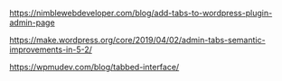 https://nimblewebdeveloper.com/blog/add-tabs-to-wordpress-plugin-admin-page

https://make.wordpress.org/core/2019/04/02/admin-tabs-semantic-improvements-in-5-2/

https://wpmudev.com/blog/tabbed-interface/
